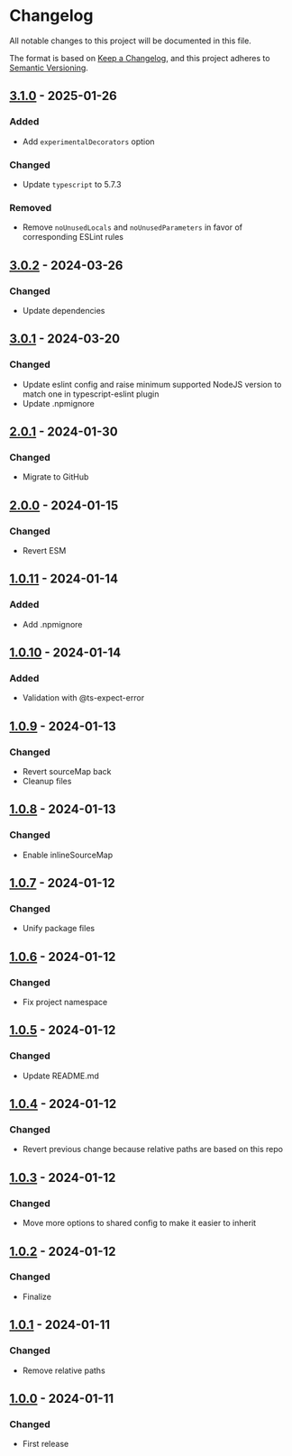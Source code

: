 # Changelog

All notable changes to this project will be documented in this file.

The format is based on [Keep a Changelog](https://keepachangelog.com/en/1.0.0/),
and this project adheres to [Semantic Versioning](https://semver.org/spec/v2.0.0.html).

## [3.1.0](../../tags/v3.1.0) - 2025-01-26
### Added
- Add `experimentalDecorators` option
### Changed
- Update `typescript` to 5.7.3
### Removed
- Remove `noUnusedLocals` and `noUnusedParameters` in favor of corresponding ESLint rules

## [3.0.2](../../tags/v3.0.2) - 2024-03-26
### Changed
- Update dependencies

## [3.0.1](../../tags/v3.0.1) - 2024-03-20
### Changed
- Update eslint config and raise minimum supported NodeJS version to match one in typescript-eslint plugin
- Update .npmignore

## [2.0.1](../../tags/v2.0.1) - 2024-01-30
### Changed
- Migrate to GitHub

## [2.0.0](../../tags/v2.0.0) - 2024-01-15
### Changed
- Revert ESM

## [1.0.11](../../tags/v1.0.11) - 2024-01-14
### Added
- Add .npmignore

## [1.0.10](../../tags/v1.0.10) - 2024-01-14
### Added
- Validation with @ts-expect-error

## [1.0.9](../../tags/v1.0.9) - 2024-01-13
### Changed
- Revert sourceMap back
- Cleanup files

## [1.0.8](../../tags/v1.0.8) - 2024-01-13
### Changed
- Enable inlineSourceMap

## [1.0.7](../../tags/v1.0.7) - 2024-01-12
### Changed
- Unify package files

## [1.0.6](../../tags/v1.0.6) - 2024-01-12
### Changed
- Fix project namespace

## [1.0.5](../../tags/v1.0.5) - 2024-01-12
### Changed
- Update README.md

## [1.0.4](../../tags/v1.0.4) - 2024-01-12
### Changed
- Revert previous change because relative paths are based on this repo

## [1.0.3](../../tags/v1.0.3) - 2024-01-12
### Changed
- Move more options to shared config to make it easier to inherit

## [1.0.2](../../tags/v1.0.2) - 2024-01-12
### Changed
- Finalize

## [1.0.1](../../tags/v1.0.1) - 2024-01-11
### Changed
- Remove relative paths

## [1.0.0](../../tags/v1.0.0) - 2024-01-11
### Changed
- First release
